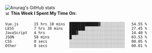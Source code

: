 
![Anurag's GitHub stats](https://github-readme-stats.vercel.app/api?username=supergczh&show_icons=true&theme=radical)
<br />
📊 **This Week I Spent My Time On:**

<!--START_SECTION:waka-->

```text
Vue.js       15 hrs 10 mins  █████████████▓░░░░░░░░░░░   54.55 %
LESS         7 hrs 38 mins   ███████░░░░░░░░░░░░░░░░░░   27.45 %
JavaScript   4 hrs           ███▓░░░░░░░░░░░░░░░░░░░░░   14.40 %
JSON         58 mins         █░░░░░░░░░░░░░░░░░░░░░░░░   03.53 %
CSS          0 secs          ░░░░░░░░░░░░░░░░░░░░░░░░░   00.05 %
Other        0 secs          ░░░░░░░░░░░░░░░░░░░░░░░░░   00.01 %
```

<!--END_SECTION:waka-->
